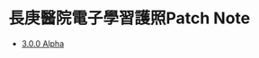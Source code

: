 # 長庚醫院電子學習護照Patch Note

- [3.0.0 Alpha](https://github.com/kcwang-tw/cgmhlp-patch-note/blob/master/3-0-alpha.md)
